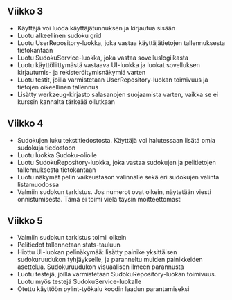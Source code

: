 ## Viikko 3

- Käyttäjä voi luoda käyttäjätunnuksen ja kirjautua sisään
- Luotu alkeellinen sudoku grid
- Luotu UserRepository-luokka, joka vastaa käyttäjätietojen tallennuksesta tietokantaan
- Luotu SudokuService-luokka, joka vastaa sovelluslogiikasta
- Luotu käyttöliittymästä vastaava UI-luokka ja luokat sovelluksen kirjautumis- ja rekisteröitymisnäkymiä varten
- Luotu testit, joilla varmistetaan UserRepository-luokan toimivuus ja tietojen oikeellinen tallennus
- Lisätty werkzeug-kirjasto salasanojen suojaamista varten, vaikka se ei kurssin kannalta tärkeää ollutkaan

## Viikko 4

- Sudokujen luku tekstitiedostosta. Käyttäjä voi halutessaan lisätä omia sudokuja tiedostoon
- Luotu luokka Sudoku-oliolle
- Luotu SudokuRepository-luokka, joka vastaa sudokujen ja pelitietojen tallennuksesta tietokantaan
- Luotu näkymät pelin vaikeustason valinnalle sekä eri sudokujen valinta listamuodossa
- Valmiin sudokun tarkistus. Jos numerot ovat oikein, näytetään viesti onnistumisesta. Tämä ei toimi vielä täysin moitteettomasti

## Viikko 5

- Valmiin sudokun tarkistus toimii oikein
- Pelitiedot tallennetaan stats-tauluun
- Hiottu UI-luokan pelinäkymää: lisätty painike yksittäisen sudokuruudukon tyhjäykselle, ja paranneltu muiden painikkeiden asettelua. Sudokuruudukon visuaalisen ilmeen parannusta
- Luotu testejä, joilla varmistetaan SudokuRepository-luokan toimivuus. Luotu myös testejä SudokuService-luokalle
- Otettu käyttöön pylint-työkalu koodin laadun parantamiseksi
